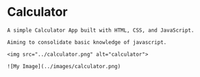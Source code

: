# Calculator

    A simple Calculator App built with HTML, CSS, and JavaScript. 

    Aiming to consolidate basic knowledge of javascript.

    <img src="../calculator.png" alt="calculator">
    
    ![My Image](../images/calculator.png)
